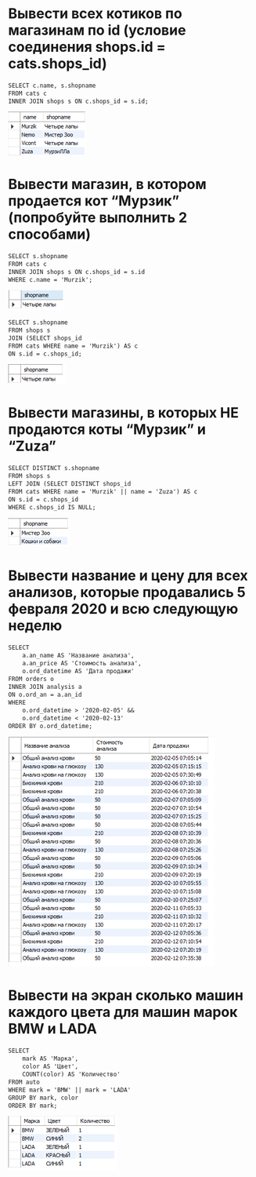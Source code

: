# Вывести всех котиков по магазинам по id (условие соединения shops.id = cats.shops_id)

    SELECT c.name, s.shopname
    FROM cats c
    INNER JOIN shops s ON c.shops_id = s.id;
![Error](Query1.png)

# Вывести магазин, в котором продается кот “Мурзик” (попробуйте выполнить 2 способами)

    SELECT s.shopname
    FROM cats c
    INNER JOIN shops s ON c.shops_id = s.id
    WHERE c.name = 'Murzik';   
![Error](Query2.1.png)

    SELECT s.shopname
    FROM shops s 
    JOIN (SELECT shops_id
    FROM cats WHERE name = 'Murzik') AS c
    ON s.id = c.shops_id;
![Error](Query2.2.png)

# Вывести магазины, в которых НЕ продаются коты “Мурзик” и “Zuza”

    SELECT DISTINCT s.shopname
    FROM shops s 
    LEFT JOIN (SELECT DISTINCT shops_id
    FROM cats WHERE name = 'Murzik' || name = 'Zuza') AS c
    ON s.id = c.shops_id
    WHERE c.shops_id IS NULL;
![Error](Query3.png)

# Bывести название и цену для всех анализов, которые продавались 5 февраля 2020 и всю следующую неделю

    SELECT 
	    a.an_name AS 'Название анализа',
	    a.an_price AS 'Стоимость анализа',
        o.ord_datetime AS 'Дата продажи'
    FROM orders o
    INNER JOIN analysis a 
    ON o.ord_an = a.an_id
    WHERE 
	    o.ord_datetime > '2020-02-05' &&
	    o.ord_datetime < '2020-02-13' 
    ORDER BY o.ord_datetime;
![Error](Query4.png)

# Вывести на экран сколько машин каждого цвета для машин марок BMW и LADA

    SELECT 
	    mark AS 'Марка',	
        color AS 'Цвет',
        COUNT(color) AS 'Количество'
    FROM auto
    WHERE mark = 'BMW' || mark = 'LADA'
    GROUP BY mark, color
    ORDER BY mark;
![Error](Query5.png)